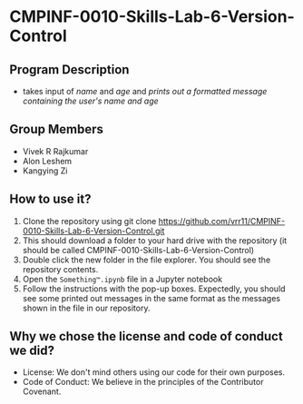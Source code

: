 # CMPINF-0010-Skills-Lab-6-Version-Control

## Program Description
- takes input of *name* and *age* and *prints out a formatted message containing the user's name and age*

## Group Members
- Vivek R Rajkumar
- Alon Leshem
- Kangying Zi 

## How to use it?
1. Clone the repository using git clone https://github.com/vrr11/CMPINF-0010-Skills-Lab-6-Version-Control.git
2. This should download a folder to your hard drive with the repository (it should be called CMPINF-0010-Skills-Lab-6-Version-Control)
3. Double click the new folder in the file explorer. You should see the repository contents.
4. Open the <code>Something™.ipynb</code> file in a Jupyter notebook
5. Follow the instructions with the pop-up boxes. Expectedly, you should see some printed out messages in the same format as the messages shown in the file in our repository.

## Why we chose the license and code of conduct we did?
- License: We don't mind others using our code for their own purposes.
- Code of Conduct: We believe in the principles of the Contributor Covenant.